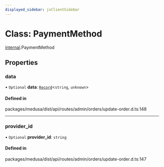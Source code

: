 ```yaml
---
displayed_sidebar: jsClientSidebar
---
```


# Class: PaymentMethod

[internal](../modules/internal-8.md).PaymentMethod

## Properties

### data

• `Optional` **data**: [`Record`](../modules/internal.md#record)<`string`, `unknown`\>

#### Defined in

packages/medusa/dist/api/routes/admin/orders/update-order.d.ts:148

___

### provider\_id

• `Optional` **provider\_id**: `string`

#### Defined in

packages/medusa/dist/api/routes/admin/orders/update-order.d.ts:147
